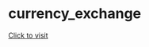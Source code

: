 # currency_exchange

<a href="https://kutaykoray.github.io/currency_exchange/" target="">Click to visit</a>
